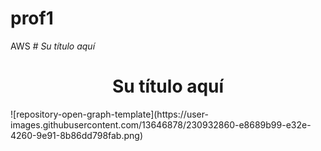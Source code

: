 # prof1
AWS
<em> # Su título aquí </em>
<h1 align="center"> Su título aquí </h1>
![repository-open-graph-template](https://user-images.githubusercontent.com/13646878/230932860-e8689b99-e32e-4260-9e91-8b86dd798fab.png)
